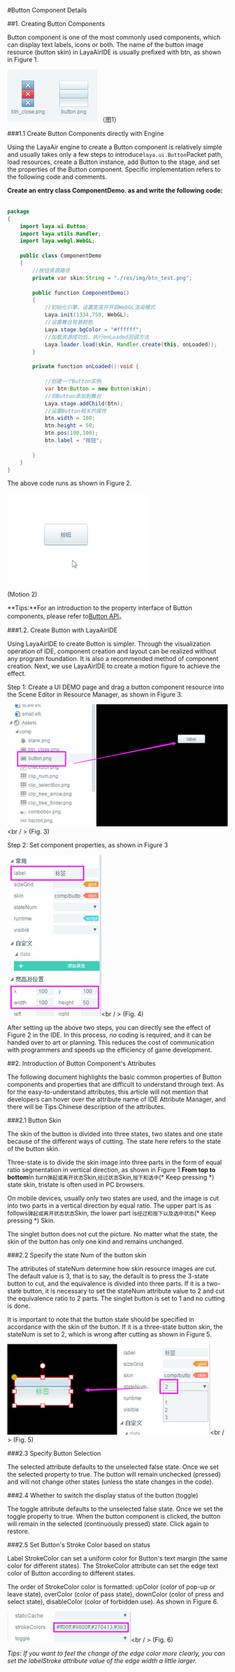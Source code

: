 #Button Component Details

##1. Creating Button Components

Button component is one of the most commonly used components, which can display text labels, icons or both. The name of the button image resource (button skin) in LayaAirIDE is usually prefixed with btn, as shown in Figure 1.

![图1](img/1.png) （图1）



###1.1 Create Button Components directly with Engine

Using the LayaAir engine to create a Button component is relatively simple and usually takes only a few steps to introduce`laya.ui.Button`Packet path, load resources, create a Button instance, add Button to the stage, and set the properties of the Button component. Specific implementation refers to the following code and comments.

**Create an entry class ComponentDemo. as and write the following code:**


```java

package
{
	import laya.ui.Button;
	import laya.utils.Handler;
	import laya.webgl.WebGL;
	
	public class ComponentDemo
	{
      	//按钮资源路径
		private var skin:String = "./res/img/btn_test.png";
		
		public function ComponentDemo()
		{
          	//初始化引擎，设置宽高并开启WebGL渲染模式
			Laya.init(1334,750, WebGL);
			//设置舞台背景颜色
			Laya.stage.bgColor = "#ffffff";
			//加载资源成功后，执行onLoaded回调方法			
			Laya.loader.load(skin, Handler.create(this, onLoaded));
		}
		
		private function onLoaded():void {
			
			//创建一个Button实例
			var btn:Button = new Button(skin);
			//将Button添加到舞台
			Laya.stage.addChild(btn);
			//设置Button相关的属性
			btn.width = 100;
			btn.height = 50; 
			btn.pos(100,100);
			btn.label = "按钮";
			
		}
	}
}
```


The above code runs as shown in Figure 2.

![动图2](img/2.gif)<br/> (Motion 2)

**Tips:**For an introduction to the property interface of Button components, please refer to[Button API](http://layaair.ldc.layabox.com/api/index.html?category=Core&class=laya.ui.Button)。



###1.2. Create Button with LayaAirIDE

Using LayaAirIDE to create Button is simpler. Through the visualization operation of IDE, component creation and layout can be realized without any program foundation. It is also a recommended method of component creation. Next, we use LayaAirIDE to create a motion figure to achieve the effect.

Step 1: Create a UI DEMO page and drag a button component resource into the Scene Editor in Resource Manager, as shown in Figure 3.

![图3](img/3.png)<br / > (Fig. 3)

Step 2: Set component properties, as shown in Figure 3

![图3](img/4.png)<br / > (Fig. 4)

After setting up the above two steps, you can directly see the effect of Figure 2 in the IDE. In this process, no coding is required, and it can be handed over to art or planning. This reduces the cost of communication with programmers and speeds up the efficiency of game development.



##2. Introduction of Button Component's Attributes

The following document highlights the basic common properties of Button components and properties that are difficult to understand through text. As for the easy-to-understand attributes, this article will not mention that developers can hover over the attribute name of IDE Attribute Manager, and there will be Tips Chinese description of the attributes.

###2.1 Button Skin

The skin of the button is divided into three states, two states and one state because of the different ways of cutting. The state here refers to the state of the button skin.

Three-state is to divide the skin image into three parts in the form of equal ratio segmentation in vertical direction, as shown in Figure 1.**From top to bottom**In turn`弹起或离开状态`Skin,`经过状态`Skin,`按下和选中`(* Keep pressing *) state skin, tristate is often used in PC browsers.

On mobile devices, usually only two states are used, and the image is cut into two parts in a vertical direction by equal ratio. The upper part is as follows`弹起或离开状态状态`Skin, the lower part is`经过和按下以及选中状态`(* Keep pressing *) Skin.

The singlet button does not cut the picture. No matter what the state, the skin of the button has only one kind and remains unchanged.

###2.2 Specify the state Num of the button skin

The attributes of stateNum determine how skin resource images are cut. The default value is 3, that is to say, the default is to press the 3-state button to cut, and the equivalence is divided into three parts. If it is a two-state button, it is necessary to set the stateNum attribute value to 2 and cut the equivalence ratio to 2 parts. The singlet button is set to 1 and no cutting is done.

It is important to note that the button state should be specified in accordance with the skin of the button. If it is a three-state button skin, the stateNum is set to 2, which is wrong after cutting as shown in Figure 5.

![图5](img/5.png)<br / > (Fig. 5)



###2.3 Specify Button Selection

The selected attribute defaults to the unselected false state. Once we set the selected property to true. The button will remain unchecked (pressed) and will not change other states (unless the state changes in the code).

###2.4 Whether to switch the display status of the button (toggle)

The toggle attribute defaults to the unselected false state. Once we set the toggle property to true. When the button component is clicked, the button will remain in the selected (continuously pressed) state. Click again to restore.

###2.5 Set Button's Stroke Color based on status

Label StrokeColor can set a uniform color for Button's text margin (the same color for different states). The StrokeColor attribute can set the edge text color of Button according to different states.

The order of StrokeColor color is formatted: upColor (color of pop-up or leave state), overColor (color of pass state), downColor (color of press and select state), disableColor (color of forbidden use). As shown in Figure 6.

![图6](img/6.png)<br / > (Fig. 6)

*Tips: If you want to feel the change of the edge color more clearly, you can set the labelStroke attribute value of the edge width a little larger.*











